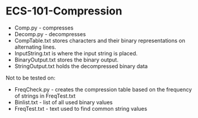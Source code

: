 # ECS-101-Compression

* Comp.py - compresses
* Decomp.py - decompresses
* CompTable.txt stores characters and their binary representations on alternating lines.
* InputString.txt is where the input string is placed.
* BinaryOutput.txt stores the binary output.
* StringOutput.txt holds the decompressed binary data

Not to be tested on:
* FreqCheck.py - creates the compression table based on the frequency of strings in FreqTest.txt
* Binlist.txt - list of all used binary values
* FreqTest.txt - text used to find common string values
